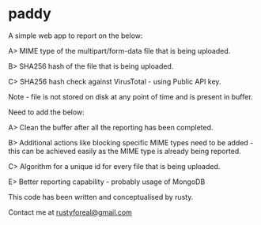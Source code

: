# paddy

A simple web app to report on the below:

A> MIME type of the multipart/form-data file that is being uploaded.

B> SHA256 hash of the file that is being uploaded.

C> SHA256 hash check against VirusTotal - using Public API key.


Note - file is not stored on disk at any point of time and is present in buffer.

Need to add the below:

A> Clean the buffer after all the reporting has been completed.

B> Additional actions like blocking specific MIME types need to be added - this can be achieved easily as the MIME type is already being reported.

C> Algorithm for a unique id for every file that is being uploaded.

E> Better reporting capability - probably usage of MongoDB

This code has been written and conceptualised by rusty.

Contact me at rustyforeal@gmail.com

